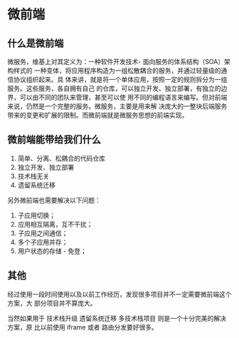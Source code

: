 # 微前端

## 什么是微前端

微服务，维基上对其定义为：一种软件开发技术- 面向服务的体系结构（SOA）架构样式的
一种变体，将应用程序构造为一组松散耦合的服务，并通过轻量级的通信协议组织起来。具
体来讲，就是将一个单体应用，按照一定的规则拆分为一组服务。这些服务，各自拥有自己
的仓库，可以独立开发、独立部署，有独立的边界，可以由不同的团队来管理，甚至可以使
用不同的编程语言来编写。但对前端来说，仍然是一个完整的服务。微服务，主要是用来解
决庞大的一整块后端服务带来的变更和扩展的限制。而微前端就是微服务思想的前端实现。

## 微前端能带给我们什么

1. 简单、分离、松耦合的代码仓库
2. 独立开发、独立部署
3. 技术栈无关
4. 遗留系统迁移

另外微前端也需要解决以下问题：

1. 子应用切换；
2. 应用相互隔离，互不干扰；
3. 子应用之间通信；
4. 多个子应用并存；
5. 用户状态的存储 - 免登；

## 其他

经过使用一段时间使用以及以前工作经历，发现很多项目并不一定需要微前端这个方案，大
部分项目并不算庞大。

当然如果用于 技术栈升级 遗留系统迁移 多技术栈项目 则是一个十分完美的解决方案，原
比以前使用 iframe 或者 路由分发要好很多。
